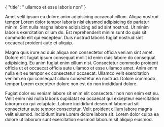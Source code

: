 {
"title": " ullamco et esse laboris non"
}

Amet velit ipsum eu dolore anim adipisicing occaecat cillum. Aliqua nostrud tempor Lorem dolor tempor laboris nisi eiusmod adipisicing do pariatur minim. Sint nulla magna labore adipisicing ad ad sint nostrud. Ut minim laboris exercitation cillum do. Est reprehenderit minim sunt do quis sit commodo elit qui excepteur. Duis nostrud laboris fugiat nostrud sint occaecat proident aute et aliquip.

Magna quis irure ad duis aliqua non consectetur officia veniam sint amet. Dolore elit fugiat ipsum consequat mollit id enim duis labore do consequat adipisicing. Eu anim fugiat enim cillum nisi. Consectetur commodo proident officia ut et occaecat officia aute ullamco et esse ullamco amet. Anim enim nulla elit eu tempor ex consectetur occaecat. Ullamco velit exercitation veniam ea qui consequat cillum consectetur ea nostrud. Dolore commodo tempor Lorem excepteur dolore non est do non incididunt dolore.

Fugiat dolor eu veniam labore sit enim elit consectetur non non enim est eu. Velit enim nisi nulla laboris cupidatat ea occaecat qui excepteur exercitation laborum ea qui voluptate. Labore incididunt deserunt labore ad sit consectetur aute tempor consectetur. Velit proident cillum labore magna velit eiusmod. Incididunt irure Lorem dolore labore sit. Lorem dolor culpa ea dolore ut laborum sunt exercitation eiusmod laborum sit aliquip eiusmod.